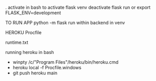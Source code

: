 . activate in bash to activate flask venv
deactivate
flask run
or export FLASK_ENV=development

TO RUN APP
python -m flask run within backend in venv

HEROKU
Procfile

runtime.txt

running heroku in bash
- winpty /c/"Program Files"/heroku/bin/heroku.cmd
- heroku local -f Procfile.windows
- git push heroku main